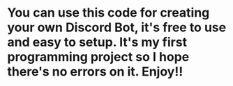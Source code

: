# You can use this code for creating your own Discord Bot, it's free to use and easy to setup. It's my first programming project so I hope there's no errors on it. Enjoy!!
